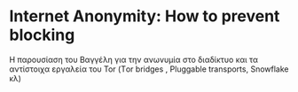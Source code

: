 # Internet Anonymity: How to prevent blocking

H παρουσίαση του Βαγγέλη για την ανωνυμία στο διαδίκτυο και τα αντίστοιχα εργαλεία του Τοr (Τor bridges , Pluggable transports, Snowflake κλ)
